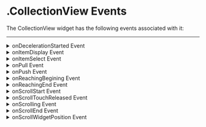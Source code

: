                                


.CollectionView Events
======================

The CollectionView widget has the following events associated with it:

* * *


<details close markdown="block"><summary>onDecelerationStarted Event</summary>

* * *

This event is triggered only on iOS. It is called when deceleration starts at the end of scrolling.

### Syntax
```

onDecelerationStarted()
```

### Read/Write

Read + Write

### Remarks

This event is supported only on iOS

Example

```

//Sample code to set onDecelerationStarted event callback for CollectionView widget.

frmCollection.myCollection.onDecelerationStarted=deceleratedCallback;

function deceleratedCallback(){
      
   //Write your code here.
}
```

### Platform Availability

*   iOS

* * *

</details>
<details close markdown="block"><summary>onItemDisplay Event</summary>

* * *

This event is triggered when you display any item in the CollectionView widget.

### Syntax
```

onItemDisplay(  
     widgetHandle,  
     sectionIndex,  
     itemIndex,  
     itemMdl)
```

### Parameters

widgetHandle

Specifies the current CollectionView widget.

sectionIndex

Specifies the index of the section of CollectionView item

itemIndex

Specifies the index of the clicked item.

itemMdl

Specifies the item Model corresponding to the section index and item index. This parameter is valid only for iOS and SPA platforms.

### Read/Write

Read + Write

### Remarks

The onItemDisplay event provides you access to the itemMdl. This itemMdl can be animated by using the itemMdl.animate API. For more information on widget animation, refer the [Widget Animation Using Flex Forms](Animation.md#widget-level-animation-using-flex-forms) section.

### Example

```

function onItemDisplay(widgetHandle, sectionIndex, itemIndex, itemMdl) {
    voltmx.print("widgetHandle is:" + widgetHandle);
    voltmx.print("sectionIndex is:" + sectionIndex);
    voltmx.print("itemIndex is:" + itemIndex);
    voltmx.print("itemMdl is:" + itemMdl);
}
```

### Platform Availability

Available on all platforms.

* * *

</details>
<details close markdown="block"><summary>onItemSelect Event</summary>

* * *

This event is triggered when the user selects any item in the CollectionView.

### Syntax
```

onItemSelect (  
     Widget,  
     sectionIndex,  
     ItemIndex)
```

### Parameters

CollectionViewWidget

Reference to the CollectionView widget that raised the event.

SectionIndex

Specifies the index of the section to which the item belongs to.

ItemIndex

Specifies the index of item that has been clicked.

### Read/Write

Read + Write

### Remarks

This event is not raised if the **selectable** property in the **metainfo** is set to false.

In the Android platform, when a gesture or touch events are placed inside the flex template for the CollectionView widget, because of the propagation of events to the below container, the flex template may not receive the onItemSelect event.

### Platform Availability

*   iOS
*   Android
*   Windows
*   SPA

* * *

</details>
<details close markdown="block"><summary>onPull Event</summary>

* * *

An event callback that is invoked by the platform when scrolling the CollectionView widget from it's edges.

### Syntax
```

onPull(JSFlexContainer)
```

### Parameters

JSFlexContainer

Handle to the widget reference.

### Read/Write

Read + Write

### Remarks

For flow layout:

*   The views created from these widgets are shown when you pull or push the scrollview container from its edges.

For horizontal layout:

*   The width of the view is set to the width of the CollectionView.
*   The height is based on the height configured for the CollectionView Widget. 50dp is the default value.
*   The view is docked at the extreme end of the CollectionView widget.

For vertical layout:

*   The height of the view is set to the height of the CollectionView.
*   The view is docked at the extreme end of the CollectionView widget.

### Example

```

//Sample code to set onPull event callback for CollectionView widget.

frmCollection.myCollection.onPull=onPulleventCallback;

function onPulleventCallback(widgetref){
      
   voltmx.print("widget reference:" + widgetref);
}
```

### Platform Availability

*   iOS
*   Android
*   Windows
*   SPA

* * *

</details>
<details close markdown="block"><summary>onPush Event</summary>

* * *

An event callback that is invoked by the platform when scrolling the CollectionView widget widget from it's edges.

### Syntax
```

onPush(widgetref)
```

### Parameters

widgetref

Handle to the widget reference.

### Read/Write

Read + Write

### Remarks

For flow layout:

*   The views created from these widgets are shown when you pull or push the FlexContainer from its edges.

For horizontal layout:

*   The width of the view is set to the width of the CollectionView.
*   The height is based on the height configured for the CollectionView Widget. 50dp is the default value.
*   The view is docked at the extreme end of the CollectionView widget.

For vertical layout:

*   The height of the view is set to the height of the CollectionView.
*   The view is docked at the extreme end of the CollectionView widget.

### Example

```

//Sample code to set onPush event callback for CollectionView widget.

frmCollection.myCollection.onPush=onPusheventCallback;

function onPusheventCallback(widgetref){
      
   voltmx.print("widget reference:" + widgetref);
}
```

### Platform Availability

*   iOS
*   Android
*   Windows
*   SPA

* * *

</details>
<details close markdown="block"><summary>onReachingBegining Event</summary>

* * *

**onReachingBegining** gets called when scrolling reaches the beginning of the CollectionView widget.

### Syntax
```

onReachingBegining(CollectionViewWidget,offset)
```

### Parameters

CollectionViewWidget

Handle to the widget reference.

offset

Object containing values for x and y.

### Read/Write

Read + Write

### Example

```

//Sample code to set onReachingBegining event callback for CollectionView widget.

frmCollection.myCollection.onReachingBegining=onReachingBeginingCallback;

function onReachingBeginingCallback(widgetref, offset){
      
   voltmx.print("widget reference:" + widgetref + "and the offset is:" + offset);
}
```

### Platform Availability

*   iOS
*   Android
*   Windows
*   SPA

* * *

</details>
<details close markdown="block"><summary>onReachingEnd Event</summary>

* * *

onReachingEnd gets called when scrolling reaches the end of the CollectionView widget.

### Syntax
```

onReachingEnd(CollectionViewWidget)
```

### Parameters

CollectionViewWidget

Handle to the widget reference.

offset

Object containing values for x and y.

### Read/Write

Read + Write

### Example

```

//Sample code to set onReachingEnd event callback for CollectionView widget.

frmCollection.myCollection.onReachingEnd=onReachingEndCallback;

function onReachingEndCallback(widgetref, offset){
      
   voltmx.print("widget reference:" + widgetref + "and the offset is:" + offset);
}
```

### Platform Availability

*   iOS
*   Android
*   Windows
*   SPA

* * *

</details>
<details close markdown="block"><summary>onScrollStart Event</summary>

* * *

Indicates that the scroll container inside the CollectionView widget started scrolling.

### Syntax
```

onScrollStart (source)
```

### Parameters

source

Specifies the widget on which scrolling started.

### Read/Write

Read + Write

### Remarks

The onScrollStart event is called asynchronously. The event is triggered only when scrolling is started. When touch does not result to a scroll, this event is not raised.

### Example

```

//Sample code to set onScrollStart event callback for CollectionView widget.

frmCollection.myCollection.onScrollStart =onScrollStartCallback;

function onScrollStartCallback(eventobject){
      
   voltmx.print("eventobject is:" + eventobject);
}
```

### Platform Availability

*   iOS
*   Android
*   Windows
*   SPA

* * *

</details>
<details close markdown="block"><summary>onScrollTouchReleased Event</summary>

* * *

Indicates that user scrolling touch on the display is released. This callback is called asynchronously.

### Syntax
```

onScrollTouchReleased (source)
```

### Parameters

source

Specify the segment on which scrolling touch is released.

### Read/Write

Read + Write

### Example

```

//Sample code to set onScrollTouchReleased event callback for CollectionView widget.

frmCollection.myCollection.onScrollTouchReleased=onScrollTouchReleasedCallback;

function onScrollTouchReleasedCallback(eventobject){
      
   voltmx.print("eventobject is:" + eventobject);
}
```

### Platform Availability

*   iOS
*   Android
*   Windows
*   SPA

* * *

</details>
<details close markdown="block"><summary>onScrolling Event</summary>

* * *

Indicates that segment scrolling is in progress. This callback is called asynchronously.

### Syntax
```

onScrolling (source)
```

### Parameters

source

Specify the segment on which scrolling is in progress.

### Read/Write

Read + Write

### Example

```

//Sample code to set onScrolling event callback for CollectionView widget.

frmCollection.myCollection.onScrolling=onScrollingCallback;

function onScrollingCallback(eventobject){
      
   voltmx.print("eventobject is:" + eventobject);
}
```

### Platform Availability

*   iOS
*   Android
*   Windows
*   SPA

* * *

</details>
<details close markdown="block"><summary>onScrollEnd Event</summary>

* * *

Indicates that segment scrolling has come to an end.

### Syntax
```

onScrollEnd (source)
```

### Parameters

source

Specify the segment on which scrolling is coming to an end.

### Read/Write

Read + Write

### Remarks

The onScrollEnd callback is called asynchronously. This event is called only when the scrolling reached end of the scroll.

When multiple scrolls performed on the Segment widget, the onScrollTouchReleased is triggered whenever touch is released, but the onScrollEnd event is triggered only when the entire scrolling is ended. So when the user keeps on flinging on the display, the onScrollTouccReleased callback is triggered multiple times and onScrollEnd is triggered only once.

### Example

```

//Sample code to set onScrollEnd event callback for CollectionView widget.

frmCollection.myCollection.onScrollEnd=onScrollEndCallback;

function onScrollEndCallback(eventobject){
      
   voltmx.print("eventobject is:" + eventobject);
}
```

### Platform Availability

*   iOS
*   Android
*   Windows
*   SPA

* * *

</details>
<details close markdown="block"><summary>onScrollWidgetPosition Event</summary>

* * *

This event callback is invoked by the platform when the widget location position gets changed on scrolling. The onScrollWidgetPosition event returns the positional coordinates of the widget's location with respect to the screen (screenX and screenY) and the parent container (frameX and frameY). This event is invoked asynchronously, and is not available for FlexForm widget.

### Syntax
```

onScrollWidgetPosition()
```

### Read/Write

Read + Write

### Example

```

var LabelWdg = new voltmx.ui.Label(basicConf, layoutConf, pspConf);
form.add(LabelWdg);
LabelWdg.onScrollWidgetPosition = onScrollWidgetPositionCallBack;

function onScrollWidgetPositionCallBack(wdg, screenX, screenY, frameX, frameY) { //wdg : Widget that is registered for onScrollWidgetPosition.
    /*screenX : Position of widget with respect to 
the screen's X - coordinates (after downsizing the navigation bar and status bar).*/
    /*screenY : Position of widget with respect to the screen's Y - 
coordinates (after downsizing the navigation bar and status bar).*/
    //frameX : Position of widget with respect to parent container's X- coordinates.
    //frameY : Position of widget with respect to parent container's Y- coordinates.
}
```

### Platform Availability

*   Not Accessible from IDE
*   Android, iOS, SPA, and Windows

* * *

